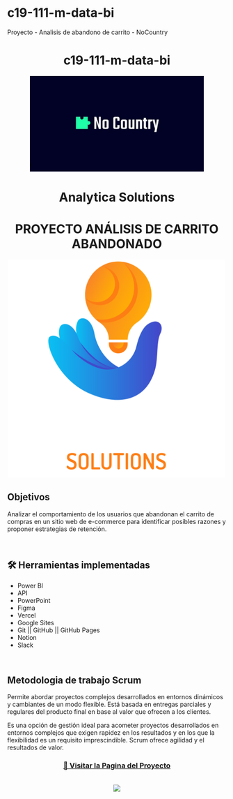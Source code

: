 # c19-111-m-data-bi
Proyecto - Analisis de abandono de carrito - NoCountry
<h1 align="center"> c19-111-m-data-bi </h1>

<p align="center" >
     <img width="400" heigth="200" src="img/NoCountry.png">
</p>
<h1 align="center"> Analytica Solutions </h1> 
 <h1 align="center"> PROYECTO ANÁLISIS DE CARRITO ABANDONADO </h1>
 </h1>
<p align="center" >
     <img width="500" heigth="300" src="img/Logo grande.png">
</p>
 <h2>Objetivos</h2>
Analizar el comportamiento de los usuarios que
abandonan el carrito de compras en un sitio web de e-commerce para identificar
posibles razones y proponer estrategias de retención.
</p>

<br />

## 🛠️ Herramientas implementadas 
  - Power BI
  - API
  - PowerPoint
  - Figma 
  - Vercel
  - Google Sites
  - Git || GitHub || GitHub Pages
  - Notion
  - Slack

<br>
<h2>Metodologia de trabajo Scrum</h2>
<p>Permite abordar proyectos complejos desarrollados en entornos dinámicos y cambiantes de un modo flexible. Está basada en entregas parciales y regulares del producto final en base al valor que ofrecen a los clientes.

Es una opción de gestión ideal para acometer proyectos desarrollados en entornos complejos que exigen rapidez en los resultados y en los que la flexibilidad es un requisito imprescindible. Scrum ofrece agilidad y el resultados de valor.</p>

<div align="center">
  <h3>
    <a href="" >
      🔗 Visitar la Pagina del Proyecto
    </a>
</div>
<br />
<div align="center">
    <a href="https://skillicons.dev">
      <img src="https://skillicons.dev/icons?i=git,github,figma" />
    </a>
</div>
<br />

<br />

